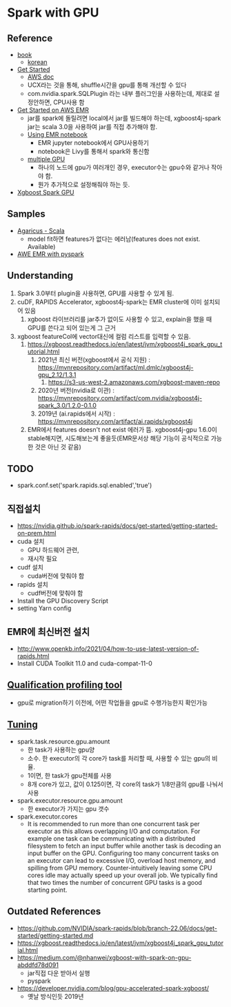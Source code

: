 # Spark with GPU

## Reference
- [book](https://images.nvidia.com/aem-dam/Solutions/deep-learning/deep-learning-ai/solutions/Accelerating-Apache-Spark-3-08262021.pdf)
  - [korean](https://www.nvidia.com/ko-kr/ai-data-science/spark-ebook/getting-started-spark-3/)
- [Get Started](https://nvidia.github.io/spark-rapids/docs/get-started/getting-started-aws-emr.html)
  - [AWS doc](https://docs.aws.amazon.com/emr/latest/ReleaseGuide/emr-spark-rapids.html)
  - UCX라는 것을 통해, shuffle시간을 gpu를 통해 개선할 수 있다
  - com.nvidia.spark.SQLPlugin 라는 내부 플러그인을 사용하는데, 제대로 설정안하면, CPU사용 함
- [Get Started on AWS EMR](https://nvidia.github.io/spark-rapids/docs/get-started/getting-started-aws-emr.html)
  - jar를 spark에 돌릴려면 local에서 jar를 빌드해야 하는데, xgboost4j-spark jar는 scala 3.0을 사용하여 jar를 직접 추가해야 함.
  - [Using EMR notebook](https://github.com/NVIDIA/spark-xgboost-examples/blob/spark-2/getting-started-guides/csp/aws/Using_EMR_Notebook.md)
    - EMR jupyter notebook에서 GPU사용하기
    - notebook은 Livy를 통해서 spark와 통신함
  - [multiple GPU](https://github.com/NVIDIA/spark-xgboost-examples/blob/spark-2/advanced-topics/multi-gpu.md)
    - 하나의 노드에 gpu가 여러개인 경우, executor수는 gpu수와 같거나 작아야 함.
    - 뭔가 추가적으로 설정해줘야 하는 듯.
- [Xgboost Spark GPU]()

## Samples
- [Agaricus - Scala](https://github.com/NVIDIA/spark-xgboost-examples/blob/spark-3/examples/notebooks/scala/agaricus-gpu.ipynb)
  - model fit하면 features가 없다는 에러남(features does not exist. Available)
- [AWE EMR with pyspark](https://github.com/NVIDIA/spark-rapids/blob/main/docs/demo/AWS-EMR/Mortgage-ETL-GPU-EMR.ipynb)


## Understanding
1. Spark 3.0부터 plugin을 사용하면, GPU를 사용할 수 있게 됨.
2. cuDF, RAPIDS Accelerator, xgboost4j-spark는 EMR cluster에 이미 설치되어 있음
   1. xgboost 라이브러리를 jar추가 없이도 사용할 수 있고, explain을 했을 때 GPU를 쓴다고 되어 있는게 그 근거
3. xgboost featureCol에 vector대신에 컬럼 리스트를 입력할 수 있음.
   1. https://xgboost.readthedocs.io/en/latest/jvm/xgboost4j_spark_gpu_tutorial.html
      1. 2021년 최신 버전(xgboost에서 공식 지원) : https://mvnrepository.com/artifact/ml.dmlc/xgboost4j-gpu_2.12/1.3.1
         1. https://s3-us-west-2.amazonaws.com/xgboost-maven-repo
      2. 2020년 버전(nvidia로 이관) : https://mvnrepository.com/artifact/com.nvidia/xgboost4j-spark_3.0/1.2.0-0.1.0
      3. 2019년 (ai.rapids에서 시작) : https://mvnrepository.com/artifact/ai.rapids/xgboost4j
   2. EMR에서 features doesn't not exist 에러가 뜸. xgboost4j-gpu 1.6.0이 stable해지면, 시도해보는게 좋을듯(EMR문서상 해당 기능이 공식적으로 가능한 것은 아닌 것 같음)

## TODO
- spark.conf.set('spark.rapids.sql.enabled','true')

## 직접설치
- https://nvidia.github.io/spark-rapids/docs/get-started/getting-started-on-prem.html
- cuda 설치
  - GPU 하드웨어 관련,
  - 재시작 필요
- cudf 설치
  - cuda버전에 맞춰야 함
- rapids 설치
  - cudf버전에 맞춰야 함
- Install the GPU Discovery Script
- setting Yarn config

## EMR에 최신버전 설치
- http://www.openkb.info/2021/04/how-to-use-latest-version-of-rapids.html
- Install CUDA Toolkit 11.0 and cuda-compat-11-0

## [Qualification profiling tool](https://nvidia.github.io/spark-rapids/docs/get-started/getting-started-workload-qualification.html)
- gpu로 migration하기 이전에, 어떤 작업들을 gpu로 수행가능한지 확인가능

## [Tuning](https://nvidia.github.io/spark-rapids/docs/tuning-guide.html)

- spark.task.resource.gpu.amount
  - 한 task가 사용하는 gpu양
  - 소수. 한 executor의 각 core가 task를 처리할 때, 사용할 수 있는 gpu의 비율.
  - 1이면, 한 task가 gpu전체를 사용
  - 8개 core가 있고, 값이 0.125이면, 각 core의 task가 1/8만큼의 gpu를 나눠서 사용
- spark.executor.resource.gpu.amount
  - 한 executor가 가지는 gpu 갯수
- spark.executor.cores
  - It is recommended to run more than one concurrent task per executor as this allows overlapping I/O and computation. For example one task can be communicating with a distributed filesystem to fetch an input buffer while another task is decoding an input buffer on the GPU. Configuring too many concurrent tasks on an executor can lead to excessive I/O, overload host memory, and spilling from GPU memory. Counter-intuitively leaving some CPU cores idle may actually speed up your overall job. We typically find that two times the number of concurrent GPU tasks is a good starting point.
  

## Outdated References
- https://github.com/NVIDIA/spark-rapids/blob/branch-22.06/docs/get-started/getting-started.md
- https://xgboost.readthedocs.io/en/latest/jvm/xgboost4j_spark_gpu_tutorial.html
- https://medium.com/@nhanwei/xgboost-with-spark-on-gpu-abddfd78d091
    - jar직접 다운 받아서 실행
    - pyspark
- https://developer.nvidia.com/blog/gpu-accelerated-spark-xgboost/
    - 옛날 방식인듯 2019년
